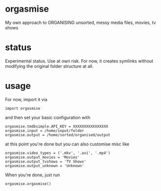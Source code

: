 # orgasmise
My own approach to ORGANISING unsorted, messy media files, movies, tv shows

# status
Experimental status. Use at own risk. For now, it creates symlinks without modifying the original folder structure at all.

# usage
For now, import it via
```
import orgasmise
```
and then set your basic configuration with
```
orgasmise.tmdbsimple.API_KEY = XXXXXXXXXXXXXXXX
orgasmise.input = /home/input/folder
orgasmise.output = /home/sorted/organised/output
```
at this point you're done but you can also customise misc like
```
orgasmise.video_types = ('.mkv', '.avi', '.mp4')
orgasmise.output_movies = 'Movies'
orgasmise.output_tvshows = 'TV Shows'
orgasmise.output_unknown = 'Unknown'
```

When you're done, just run
```
orgasmise.orgasmise()
```